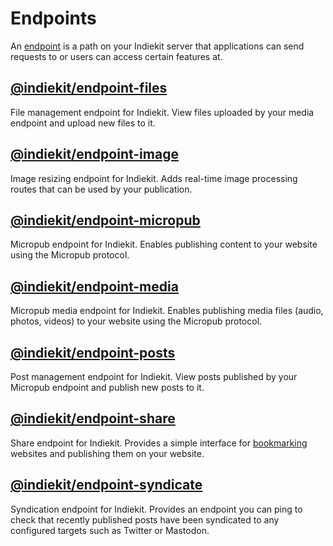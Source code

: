 # Endpoints

An [endpoint](../concepts#endpoint) is a path on your Indiekit server that applications can send requests to or users can access certain features at.

## [@indiekit/endpoint-files](https://npmjs.org/package/@indiekit/endpoint-files)

<Badge type="info" text="Built-in" /> <Badge type="tip" text="Offical" />

File management endpoint for Indiekit. View files uploaded by your media endpoint and upload new files to it.

## [@indiekit/endpoint-image](https://npmjs.org/package/@indiekit/endpoint-image)

<Badge type="info" text="Built-in" /> <Badge type="tip" text="Offical" />

Image resizing endpoint for Indiekit. Adds real-time image processing routes that can be used by your publication.

## [@indiekit/endpoint-micropub](https://npmjs.org/package/@indiekit/endpoint-micropub)

<Badge type="info" text="Built-in" /> <Badge type="tip" text="Offical" />

Micropub endpoint for Indiekit. Enables publishing content to your website using the Micropub protocol.

## [@indiekit/endpoint-media](https://npmjs.org/package/@indiekit/endpoint-media)

<Badge type="info" text="Built-in" /> <Badge type="tip" text="Offical" />

Micropub media endpoint for Indiekit. Enables publishing media files (audio, photos, videos) to your website using the Micropub protocol.

## [@indiekit/endpoint-posts](https://npmjs.org/package/@indiekit/endpoint-posts)

<Badge type="info" text="Built-in" /> <Badge type="tip" text="Offical" />

Post management endpoint for Indiekit. View posts published by your Micropub endpoint and publish new posts to it.

## [@indiekit/endpoint-share](https://npmjs.org/package/@indiekit/endpoint-share)

<Badge type="info" text="Built-in" /> <Badge type="tip" text="Offical" />

Share endpoint for Indiekit. Provides a simple interface for [bookmarking](https://indieweb.org/bookmark) websites and publishing them on your website.

## [@indiekit/endpoint-syndicate](https://npmjs.org/package/@indiekit/endpoint-syndicate)

<Badge type="info" text="Built-in" /> <Badge type="tip" text="Offical" />

Syndication endpoint for Indiekit. Provides an endpoint you can ping to check that recently published posts have been syndicated to any configured targets such as Twitter or Mastodon.

